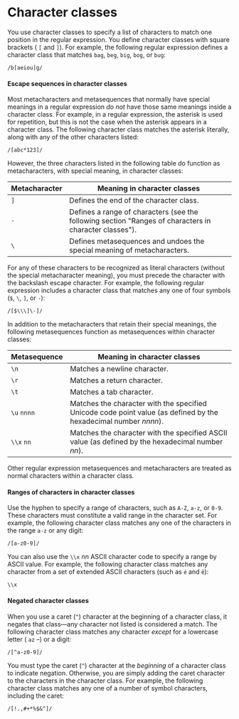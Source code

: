 # Character classes

<div>

You use character classes to specify a list of characters to match one position
in the regular expression. You define character classes with square brackets (
`[` and `]`). For example, the following regular expression defines a character
class that matches `bag`, `beg`, `big`, `bog`, or `bug`:

    /b[aeiou]g/

<div>

#### Escape sequences in character classes

Most metacharacters and metasequences that normally have special meanings in a
regular expression _do not_ have those same meanings inside a character class.
For example, in a regular expression, the asterisk is used for repetition, but
this is not the case when the asterisk appears in a character class. The
following character class matches the asterisk literally, along with any of the
other characters listed:

    /[abc*123]/

However, the three characters listed in the following table do function as
metacharacters, with special meaning, in character classes:

<div>

| Metacharacter | Meaning in character classes                                                                           |
| ------------- | ------------------------------------------------------------------------------------------------------ |
| `]`           | Defines the end of the character class.                                                                |
| `-`           | Defines a range of characters (see the following section "Ranges of characters in character classes"). |
| `\`           | Defines metasequences and undoes the special meaning of metacharacters.                                |

</div>

For any of these characters to be recognized as literal characters (without the
special metacharacter meaning), you must precede the character with the
backslash escape character. For example, the following regular expression
includes a character class that matches any one of four symbols (`$`, `\`, `]`,
or `-`):

    /[$\\\]\-]/

In addition to the metacharacters that retain their special meanings, the
following metasequences function as metasequences within character classes:

<div>

| Metasequence | Meaning in character classes                                                                                     |
| ------------ | ---------------------------------------------------------------------------------------------------------------- |
| `\n`         | Matches a newline character.                                                                                     |
| `\r`         | Matches a return character.                                                                                      |
| `\t`         | Matches a tab character.                                                                                         |
| `\u` `nnnn`  | Matches the character with the specified Unicode code point value (as defined by the hexadecimal number _nnnn_). |
| `\\x` `nn`   | Matches the character with the specified ASCII value (as defined by the hexadecimal number _nn_).                |

</div>

Other regular expression metasequences and metacharacters are treated as normal
characters within a character class.

</div>

<div>

#### Ranges of characters in character classes

Use the hyphen to specify a range of characters, such as `A-Z`, `a-z`, or `0-9`.
These characters must constitute a valid range in the character set. For
example, the following character class matches any one of the characters in the
range `a-z` or any digit:

    /[a-z0-9]/

You can also use the `\\x` _nn_ ASCII character code to specify a range by ASCII
value. For example, the following character class matches any character from a
set of extended ASCII characters (such as `é` and `ê`):

    \\x

</div>

<div>

#### Negated character classes

When you use a caret (`^`) character at the beginning of a character class, it
negates that class—any character not listed is considered a match. The following
character class matches any character _except_ for a lowercase letter ( `az` –)
or a digit:

    /[^a-z0-9]/

You must type the caret (`^`) character at the _beginning_ of a character class
to indicate negation. Otherwise, you are simply adding the caret character to
the characters in the character class. For example, the following character
class matches any one of a number of symbol characters, including the caret:

    /[!.,#+*%$&^]/

</div>

</div>
